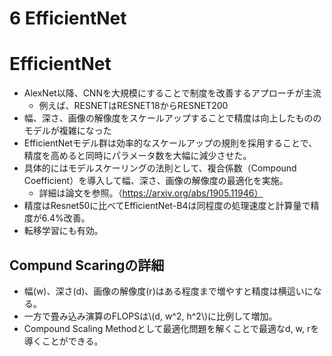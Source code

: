 <script type="text/x-mathjax-config">MathJax.Hub.Config({tex2jax:{inlineMath:[['\$','\$'],['\\(','\\)']],processEscapes:true},CommonHTML: {matchFontHeight:false}});</script>
<script type="text/javascript" async src="https://cdnjs.cloudflare.com/ajax/libs/mathjax/2.7.1/MathJax.js?config=TeX-MML-AM_CHTML"></script>


6 EfficientNet
==========
# EfficientNet
- AlexNet以降、CNNを大規模にすることで制度を改善するアプローチが主流
  - 例えば、RESNETはRESNET18からRESNET200
- 幅、深さ、画像の解像度をスケールアップすることで精度は向上したもののモデルが複雑になった
- EfficientNetモデル群は効率的なスケールアップの規則を採用することで、精度を高めると同時にパラメータ数を大幅に減少させた。
- 具体的にはモデルスケーリングの法則として、複合係数（Compound Coefficient）を導入して幅、深さ、画像の解像度の最適化を実施。
  - 詳細は論文を参照。（https://arxiv.org/abs/1905.11946）
- 精度はResnet50に比べてEfficientNet-B4は同程度の処理速度と計算量で精度が6.4%改善。
- 転移学習にも有効。

## Compund Scaringの詳細
- 幅(w)、深さ(d)、画像の解像度(r)はある程度まで増やすと精度は横這いになる。
- 一方で畳み込み演算のFLOPSは\\\(d, w^2, h^2\\\)に比例して増加。
- Compound Scaling Methodとして最適化問題を解くことで最適なd, w, rを導くことができる。
